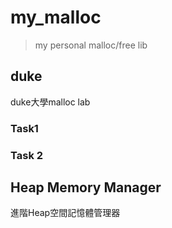 # my_malloc
> my personal malloc/free lib



## duke

duke大學malloc lab

### Task1





### Task 2





## Heap Memory Manager

進階Heap空間記憶體管理器
